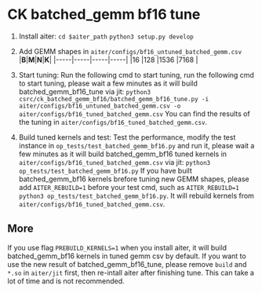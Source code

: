 # CK batched_gemm bf16 tune

1. Install aiter:
`cd $aiter_path`
`python3 setup.py develop`

2. Add GEMM shapes in `aiter/configs/bf16_untuned_batched_gemm.csv`
    |**B**|**M**|**N**|**K**|
    |-----|-----|-----|-----|
    |16   |128  |1536 |7168 |


3. Start tuning:
Run the following cmd to start tuning, run the following cmd to start tuning, please wait a few minutes as it will build batched_gemm_bf16_tune via jit:
`python3 csrc/ck_batched_gemm_bf16/batched_gemm_bf16_tune.py -i aiter/configs/bf16_untuned_batched_gemm.csv -o aiter/configs/bf16_tuned_batched_gemm.csv`
You can find the results of the tuning in `aiter/configs/bf16_tuned_batched_gemm.csv`.

4. Build tuned kernels and test:
Test the performance, modify the test instance in `op_tests/test_batched_gemm_bf16.py` and run it, please wait a few minutes as it will build batched_gemm_bf16 tuned kernels in `aiter/configs/bf16_tuned_batched_gemm.csv` via jit:
`python3 op_tests/test_batched_gemm_bf16.py`
If you have built batched_gemm_bf16 kernels brefore tuning new GEMM shapes, please add `AITER_REBUILD=1` before your test cmd, such as `AITER_REBUILD=1 python3 op_tests/test_batched_gemm_bf16.py`. It will rebuild kernels from `aiter/configs/bf16_tuned_batched_gemm.csv`.

## More
If you use flag `PREBUILD_KERNELS=1` when you install aiter, it will build batched_gemm_bf16 kernels in tuned gemm csv by default. If you want to use the new result of batched_gemm_bf16_tune, please remove `build` and `*.so` in `aiter/jit` first, then re-intall aiter after finishing tune. This can take a lot of time and is not recommended.
